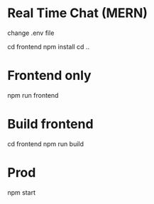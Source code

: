 # Real Time Chat (MERN)


change .env file 



 cd frontend npm install
 cd ..
 
 
 # Frontend only
 npm run frontend
 
 # Build frontend
 cd frontend
 npm run build
 
 # Prod
 npm start
```
